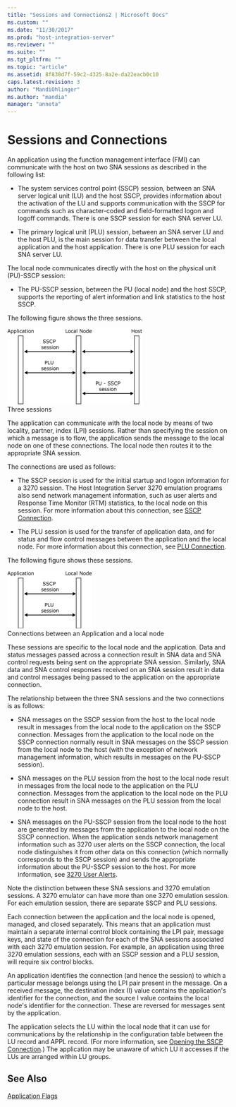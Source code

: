 ```yaml
---
title: "Sessions and Connections2 | Microsoft Docs"
ms.custom: ""
ms.date: "11/30/2017"
ms.prod: "host-integration-server"
ms.reviewer: ""
ms.suite: ""
ms.tgt_pltfrm: ""
ms.topic: "article"
ms.assetid: 8f830d7f-59c2-4325-8a2e-da22eacb0c10
caps.latest.revision: 3
author: "MandiOhlinger"
ms.author: "mandia"
manager: "anneta"
---
```

# Sessions and Connections
An application using the function management interface (FMI) can communicate with the host on two SNA sessions as described in the following list:  
  
-   The system services control point (SSCP) session, between an SNA server logical unit (LU) and the host SSCP, provides information about the activation of the LU and supports communication with the SSCP for commands such as character-coded and field-formatted logon and logoff commands. There is one SSCP session for each SNA server LU.  
  
-   The primary logical unit (PLU) session, between an SNA server LU and the host PLU, is the main session for data transfer between the local application and the host application. There is one PLU session for each SNA server LU.  
  
 The local node communicates directly with the host on the physical unit (PU)-SSCP session:  
  
-   The PU-SSCP session, between the PU (local node) and the host SSCP, supports the reporting of alert information and link statistics to the host SSCP.  
  
 The following figure shows the three sessions.  
  
 ![](../core/media/his-32703b.gif "his_32703b")  
Three sessions  
  
 The application can communicate with the local node by means of two locality, partner, index (LPI) sessions. Rather than specifying the session on which a message is to flow, the application sends the message to the local node on one of these connections. The local node then routes it to the appropriate SNA session.  
  
 The connections are used as follows:  
  
-   The SSCP session is used for the initial startup and logon information for a 3270 session. The Host Integration Server 3270 emulation programs also send network management information, such as user alerts and Response Time Monitor (RTM) statistics, to the local node on this session. For more information about this connection, see [SSCP Connection](../core/sscp-connection1.md).  
  
-   The PLU session is used for the transfer of application data, and for status and flow control messages between the application and the local node. For more information about this connection, see [PLU Connection](../core/plu-connection2.md).  
  
 The following figure shows these sessions.  
  
 ![](../core/media/his-32703ba.gif "his_32703ba")  
Connections between an Application and a local node  
  
 These sessions are specific to the local node and the application. Data and status messages passed across a connection result in SNA data and SNA control requests being sent on the appropriate SNA session. Similarly, SNA data and SNA control responses received on an SNA session result in data and control messages being passed to the application on the appropriate connection.  
  
 The relationship between the three SNA sessions and the two connections is as follows:  
  
-   SNA messages on the SSCP session from the host to the local node result in messages from the local node to the application on the SSCP connection. Messages from the application to the local node on the SSCP connection normally result in SNA messages on the SSCP session from the local node to the host (with the exception of network management information, which results in messages on the PU-SSCP session).  
  
-   SNA messages on the PLU session from the host to the local node result in messages from the local node to the application on the PLU connection. Messages from the application to the local node on the PLU connection result in SNA messages on the PLU session from the local node to the host.  
  
-   SNA messages on the PU-SSCP session from the local node to the host are generated by messages from the application to the local node on the SSCP connection. When the application sends network management information such as 3270 user alerts on the SSCP connection, the local node distinguishes it from other data on this connection (which normally corresponds to the SSCP session) and sends the appropriate information about the PU-SSCP session to the host. For more information, see [3270 User Alerts](../core/3270-user-alerts2.md).  
  
 Note the distinction between these SNA sessions and 3270 emulation sessions. A 3270 emulator can have more than one 3270 emulation session. For each emulation session, there are separate SSCP and PLU sessions.  
  
 Each connection between the application and the local node is opened, managed, and closed separately. This means that an application must maintain a separate internal control block containing the LPI pair, message keys, and state of the connection for each of the SNA sessions associated with each 3270 emulation session. For example, an application using three 3270 emulation sessions, each with an SSCP session and a PLU session, will require six control blocks.  
  
 An application identifies the connection (and hence the session) to which a particular message belongs using the LPI pair present in the message. On a received message, the destination index (I) value contains the application's identifier for the connection, and the source I value contains the local node's identifier for the connection. These are reversed for messages sent by the application.  
  
 The application selects the LU within the local node that it can use for communications by the relationship in the configuration table between the LU record and APPL record. (For more information, see [Opening the SSCP Connection](../core/opening-the-sscp-connection1.md).) The application may be unaware of which LU it accesses if the LUs are arranged within LU groups.  
  
## See Also  
 [Application Flags](../core/application-flags1.md)